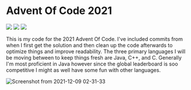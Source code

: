 # Advent Of Code 2021

![](https://img.shields.io/badge/day%20📅-25-blue)
![](https://img.shields.io/badge/stars%20⭐-27-yellow)
![](https://img.shields.io/badge/days%20completed-13-red)

This is my code for the 2021 Advent Of Code. I've included commits from when I first get the solution and then clean up the code afterwards to optimize things and improve readability. The three primary languages I will be moving between to keep things fresh are Java, C++, and C. Generally I'm most proficient in Java however since the global leaderboard is soo competitive I might as well have some fun with other languages.

![Screenshot from 2021-12-09 02-31-33](https://user-images.githubusercontent.com/25396616/145361490-b1d0d14e-9aef-424f-8058-8c46146c83a1.png)
